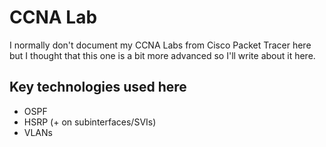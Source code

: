 # CCNA Lab

I normally don't document my CCNA Labs from Cisco Packet Tracer here but I thought that this one is a bit more advanced so I'll write about it here.   

## Key technologies used here
* OSPF
* HSRP (+ on subinterfaces/SVIs)
* VLANs


